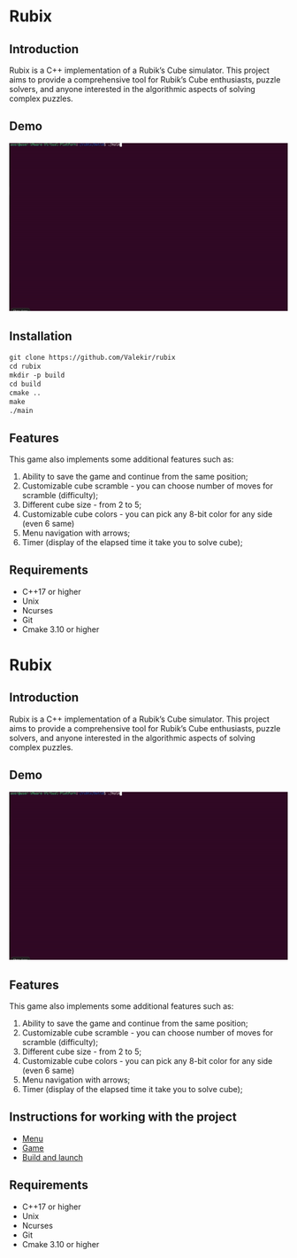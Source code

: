 # Rubix
## Introduction
Rubix is a C++ implementation of a Rubik’s Cube simulator. This project aims to provide a comprehensive tool for Rubik’s Cube enthusiasts, puzzle solvers, and anyone interested in the algorithmic aspects of solving complex puzzles. 

## Demo
<img src='https://github.com/Valekir/rubix/blob/master/other/demo.gif'/>

## Installation
````
git clone https://github.com/Valekir/rubix
cd rubix
mkdir -p build
cd build
cmake ..
make
./main
````

## Features

This game also implements some additional features such as:

1. Ability to save the game and continue from the same position;
2. Customizable cube scramble - you can choose number of moves for scramble (difficulty);
3. Different cube size - from 2 to 5;
4. Customizable cube colors - you can pick any 8-bit color for any side (even 6 same)
5. Menu navigation with arrows;
6. Timer (display of the elapsed time it take you to solve cube);


## Requirements
- C++17 or higher
- Unix
- Ncurses
- Git
- Cmake 3.10 or higher



# Rubix
## Introduction
Rubix is a C++ implementation of a Rubik’s Cube simulator. This project aims to provide a comprehensive tool for Rubik’s Cube enthusiasts, puzzle solvers, and anyone interested in the algorithmic aspects of solving complex puzzles. 

## Demo
<img src='https://github.com/Valekir/rubix/blob/master/other/demo.gif?raw=true'/>

## Features

This game also implements some additional features such as:

1. Ability to save the game and continue from the same position;
2. Customizable cube scramble - you can choose number of moves for scramble (difficulty);
3. Different cube size - from 2 to 5;
4. Customizable cube colors - you can pick any 8-bit color for any side (even 6 same)
5. Menu navigation with arrows;
6. Timer (display of the elapsed time it take you to solve cube);


## Instructions for working with the project
+ [Menu](other/menu.md)
+ [Game](other/game.md)
+ [Build and launch](other/installation.md)


## Requirements
- C++17 or higher
- Unix
- Ncurses
- Git
- Cmake 3.10 or higher
